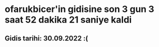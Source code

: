 # ofarukbicer'in gidisine son 3 gun 3 saat 52 dakika 21 saniye kaldi

## Gidis tarihi: 30.09.2022 :(